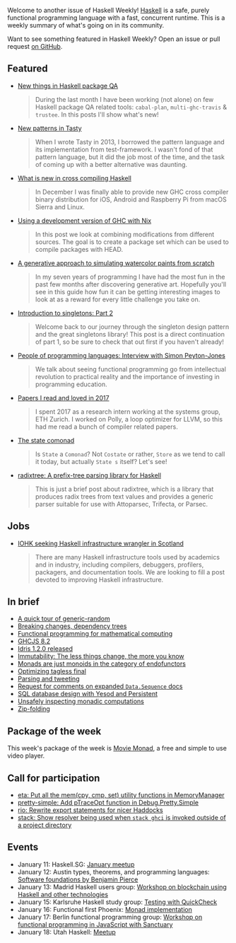 <!-- 2018-01-11 -->

Welcome to another issue of Haskell Weekly!
[Haskell](https://www.haskell.org) is a safe, purely functional programming language with a fast, concurrent runtime.
This is a weekly summary of what's going on in its community.

Want to see something featured in Haskell Weekly?
Open an issue or pull request [on GitHub](https://github.com/haskellweekly/haskellweekly.github.io).

## Featured

-   [New things in Haskell package QA](http://oleg.fi/gists/posts/2018-01-08-haskell-package-qa.html)

    > During the last month I have been working (not alone) on few Haskell package QA related tools: `cabal-plan`, `multi-ghc-travis` & `trustee`. In this posts I'll show what's new!

-   [New patterns in Tasty](https://ro-che.info/articles/2018-01-08-tasty-new-patterns)

    > When I wrote Tasty in 2013, I borrowed the pattern language and its implementation from test-framework. I wasn't fond of that pattern language, but it did the job most of the time, and the task of coming up with a better alternative was daunting.

-   [What is new in cross compiling Haskell](https://medium.com/@zw3rk/what-is-new-in-cross-compiling-haskell-759adaa7e1c)

    > In December I was finally able to provide new GHC cross compiler binary distribution for iOS, Android and Raspberry Pi from macOS Sierra and Linux.

-   [Using a development version of GHC with Nix](https://mpickering.github.io/posts/2018-01-05-ghchead-nix.html)

    > In this post we look at combining modifications from different sources. The goal is to create a package set which can be used to compile packages with HEAD.

-   [A generative approach to simulating watercolor paints from scratch](https://blog.paytonturnage.com/water_color)

    > In my seven years of programming I have had the most fun in the past few months after discovering generative art. Hopefully you'll see in this guide how fun it can be getting interesting images to look at as a reward for every little challenge you take on.

-   [Introduction to singletons: Part 2](https://blog.jle.im/entry/introduction-to-singletons-2.html)

    > Welcome back to our journey through the singleton design pattern and the great singletons library! This post is a direct continuation of part 1, so be sure to check that out first if you haven't already!

-   [People of programming languages: Interview with Simon Peyton-Jones](https://www.cs.cmu.edu/~popl-interviews/peytonjones.html)

    > We talk about seeing functional programming go from intellectual revolution to practical reality and the importance of investing in programming education.

-   [Papers I read and loved in 2017 ](https://pixel-druid.com/blog/papers-i-read-and-loved-in-2017/)

    > I spent 2017 as a research intern working at the systems group, ETH Zurich. I worked on Polly, a loop optimizer for LLVM, so this had me read a bunch of compiler related papers.

-   [The state comonad](http://comonad.com/reader/2018/the-state-comonad/)

    > Is `State` a `Comonad`? Not `Costate` or rather, `Store` as we tend to call it today, but actually `State s` itself? Let's see!

-   [radixtree: A prefix-tree parsing library for Haskell](https://quasimal.com/posts/2018-01-08-prefix-tree-parsing.html)

    > This is just a brief post about radixtree, which is a library that produces radix trees from text values and provides a generic parser suitable for use with Attoparsec, Trifecta, or Parsec.

## Jobs

-   [IOHK seeking Haskell infrastructure wrangler in Scotland](https://iohk.io/careers/#op-214412-haskell-infrastructure-wrangler)

    > There are many Haskell infrastructure tools used by academics and in industry, including compilers, debuggers, profilers, packagers, and documentation tools. We are looking to fill a post devoted to improving Haskell infrastructure.

## In brief

-   [A quick tour of generic-random](https://blog.poisson.chat/posts/2018-01-05-generic-random-tour.html)
-   [Breaking changes, dependency trees](https://www.snoyman.com/blog/2018/01/breaking-changes-dependency-trees)
-   [Functional programming for mathematical computing](https://matthias-endler.de/2018/functional-mathematics/)
-   [GHCJS 8.2](https://github.com/ghcjs/ghcjs/tree/ghc-8.2)
-   [Idris 1.2.0 released](https://www.idris-lang.org/idris-1-2-0-released/)
-   [Immutability: The less things change, the more you know](https://mmhaskell.com/blog/2018/1/8/immutability-the-less-things-change-the-more-you-know)
-   [Monads are just monoids in the category of endofunctors](https://blog.merovius.de/2018/01/08/monads-are-just-monoids.html)
-   [Optimizing tagless final](https://lukajcb.github.io/blog/functional/2018/01/03/optimizing-tagless-final.html)
-   [Parsing and tweeting](https://ibnuda.gitlab.io/2018-01-13-parsing-and-tweeting.html)
-   [Request for comments on expanded `Data.Sequence` docs](https://np.reddit.com/r/haskell/comments/7p6eg2/request_for_comments_on_expanded_datasequence_docs/)
-   [SQL database design with Yesod and Persistent](https://bensima.com/2018/01/sql-database-design-with-yesod-and-persistent/)
-   [Unsafely inspecting monadic computations](https://rubenpieters.github.io/programming/purescript/2018/01/10/unsafely-inspecting-monadic-computations.html)
-   [Zip-folding](https://www.benjamin.pizza/posts/2018-01-10-zip-folding.html)

## Package of the week

This week's package of the week is [Movie Monad](https://hackage.haskell.org/package/movie-monad-0.0.4.0),
a free and simple to use video player.

## Call for participation

-   [eta: Put all the mem(cpy, cmp, set) utility functions in MemoryManager](https://github.com/typelead/eta/issues/604)
-   [pretty-simple: Add pTraceOpt function in Debug.Pretty.Simple](https://github.com/cdepillabout/pretty-simple/issues/21)
-   [rio: Rewrite export statements for nicer Haddocks](https://github.com/commercialhaskell/rio/issues/17)
-   [stack: Show resolver being used when `stack ghci` is invoked outside of a project directory](https://github.com/commercialhaskell/stack/issues/3651)

## Events

-   January 11: Haskell.SG: [January meetup](https://www.meetup.com/HASKELL-SG/events/246341959/)
-   January 12: Austin types, theorems, and programming languages: [Software foundations by Benjamin Pierce](https://www.meetup.com/Austin-Types-Theorems-and-Programming-Languages/events/245115079/)
-   January 13: Madrid Haskell users group: [Workshop on blockchain using Haskell and other technologies](https://www.meetup.com/Haskell-MAD/events/246443157/)
-   January 15: Karlsruhe Haskell study group: [Testing with QuickCheck](https://www.meetup.com/Karlsruhe-Haskell-Lerngruppe/events/244433469/)
-   January 16: Functional first Phoenix: [Monad implementation](https://www.meetup.com/Functional-First-Phoenix/events/245689258/)
-   January 17: Berlin functional programming group: [Workshop on functional programming in JavaScript with Sanctuary](https://www.meetup.com/Berlin-Functional-Programming-Group/events/245728326/)
-   January 18: Utah Haskell: [Meetup](https://www.meetup.com/utah-haskell/events/245731952/)
